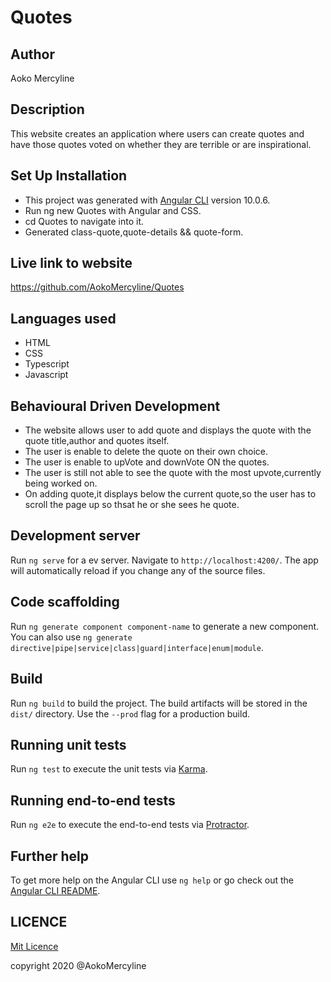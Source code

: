 # Quotes

## Author

Aoko Mercyline

## Description

 This website creates an application where users can create quotes and have those quotes voted on whether they are terrible or are inspirational. 

## Set Up Installation
* This project was generated with [Angular CLI](https://github.com/angular/angular-cli) version 10.0.6.
* Run ng new Quotes with Angular and CSS.
* cd Quotes to navigate into it.
* Generated class-quote,quote-details && quote-form.

 ## Live link to website
https://github.com/AokoMercyline/Quotes

 ## Languages used

 * HTML
 * CSS
 * Typescript
 * Javascript

 ## Behavioural Driven Development

 * The website allows user to add quote and displays the quote with the quote title,author and quotes itself.
 * The user is enable to delete the quote on their own choice.
 * The user is enable to upVote and downVote ON the quotes.
 * The user is still not able to see the quote with the most upvote,currently being worked on.
 * On adding quote,it displays below the current quote,so the user has to scroll the page up so thsat he or she sees he  quote.


 
## Development server

Run `ng serve` for a ev server. Navigate to `http://localhost:4200/`. The app will automatically reload if you change any of the source files.

## Code scaffolding

Run `ng generate component component-name` to generate a new component. You can also use `ng generate directive|pipe|service|class|guard|interface|enum|module`.

## Build

Run `ng build` to build the project. The build artifacts will be stored in the `dist/` directory. Use the `--prod` flag for a production build.

## Running unit tests

Run `ng test` to execute the unit tests via [Karma](https://karma-runner.github.io).

## Running end-to-end tests

Run `ng e2e` to execute the end-to-end tests via [Protractor](http://www.protractortest.org/).

## Further help

To get more help on the Angular CLI use `ng help` or go check out the [Angular CLI README](https://github.com/angular/angular-cli/blob/master/README.md).

## LICENCE

[Mit Licence ](href="https://opensource.org/licenses/MIT)


copyright 2020 @AokoMercyline
